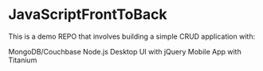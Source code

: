 JavaScriptFrontToBack
=====================

This is a demo REPO that involves building a simple CRUD application with:

MongoDB/Couchbase
Node.js
Desktop UI with jQuery
Mobile App with Titanium
